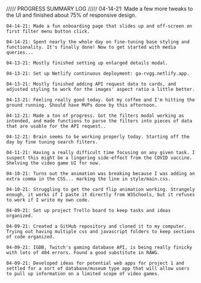 ///// PROGRESS SUMMARY LOG /////
    04-14-21: Made a few more tweaks to the UI and finished about 75% of responsive design.

    04-14-21: Made a fun onboarding page that slides up and off-screen on first filter menu button click.

    04-14-21: Spent nearly the whole day on fine-tuning base styling and functionality. It's finally done! Now to get started with media queries...

    04-13-21: Mostly finished setting up enlarged details modal.

    04-13-21: Set up Netlify continuous deployment: ga-rvgg.netlify.app.

    04-13-21: Mostly finished adding API request data to cards, and adjusted styling to work for the images' aspect ratio a little better.

    04-13-21: Feeling really good today. Got my coffee and I'm hitting the ground running. Should have MVPs done by this afternoon.

    04-12-21: Made a ton of progress. Got the filters modal working as intended, and made functions to parse the filters into pieces of data that are usable for the API request..

    04-12-21: Brain seems to be working properly today. Starting off the day by fine tuning search filters.

    04-11-21: Having a really difficult time focusing on any given task. I suspect this might be a lingering side-effect from the COVID vaccine. Shelving the video game UI for now.

    04-10-21: Turns out the animation was breaking because I was adding an extra comma in the CSS... marking the line in style/main.css.

    04-10-21: Struggling to get the card flip animation working. Strangely enough, it works if I paste it directly from W3Schools, but it refuses to work if I write my own code.

    04-09-21: Set up project Trello board to keep tasks and ideas organized.

    04-09-21: Created a GitHub repository and cloned it to my computer. Trying out having multiple css and javascript folders to keep sections of code organized.

    04-09-21: IGDB, Twitch's gaming database API, is being really finicky with lots of 404 errors. Found a good substitute in RAWG.

    04-09-21: Developed ideas for potential web apps for project 1 and settled for a sort of database/museum type app that will allow users to pull up information on a limited scope of video games.
